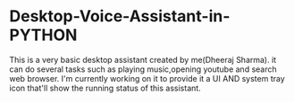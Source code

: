 # Desktop-Voice-Assistant-in-PYTHON
This is a very basic desktop assistant created by me(Dheeraj Sharma). it can do several tasks such as playing music,opening youtube and search web browser.
I'm currently working on it to provide it a UI AND system tray icon that'll show the running status of this assistant.
